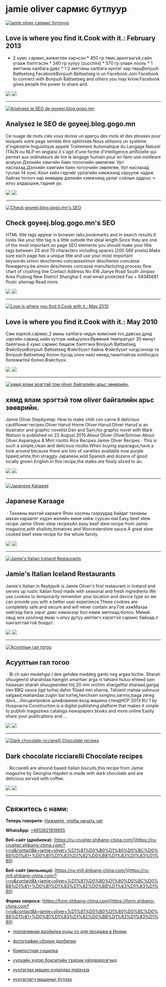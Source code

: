 # jamie oliver сармис бутлуур

<a href="https://swt.shibang-china.com/?l=ru&img&k=jamie+oliver+%D1%81%D0%B0%D1%80%D0%BC%D0%B8%D1%81+%D0%B1%D1%83%D1%82%D0%BB%D1%83%D1%83%D1%80" target="_blank">![jamie oliver сармис бутлуур](http://static.shibang-china.com/all-800x300/1340.jpg)</a>

## Love is where you find it.Cook with it.: February 2013
* 2 хумс сармис,жижиглэн хэрчсэн * 450 гр төмс,арилгаагүй,сайн угааж бэлтгэсэн * 340 гр хулуу (zucchini) * 570 гр улаан лооль * 1 амттаны халбага давс * 1 2 амттаны халбага нунтаг хар перцBonjuuh Battsetseg FacebookBonjuuh Battsetseg is on Facebook.Join Facebook to connect with Bonjuuh Battsetseg and others you may know.Facebook gives people the power to share and.


<a href="https://whatsapp.shibangsoft.com/WhatsApp.php" target="_blank" title="WhatsApp">![](http://static.shibang-china.com/icon/whatsapp.png)</a> <a href="https://swt.shibang-china.com/?l=ru&icon&k=jamie+oliver+%D1%81%D0%B0%D1%80%D0%BC%D0%B8%D1%81+%D0%B1%D1%83%D1%82%D0%BB%D1%83%D1%83%D1%80" target="_blank">![](http://static.shibang-china.com/icon/chat-ru.png)</a>

---

<a href="https://swt.shibang-china.com/?l=ru&img&k=jamie+oliver+%D1%81%D0%B0%D1%80%D0%BC%D0%B8%D1%81+%D0%B1%D1%83%D1%82%D0%BB%D1%83%D1%83%D1%80" target="_blank">![Analysez le SEO de goyeej.blog.gogo.mn](http://static.shibang-china.com/all-800x300/1189.jpg)</a>

## Analysez le SEO de goyeej.blog.gogo.mn
Ce nuage de mots cl&#233;s vous donne un aper&#231;u des mots et des phrases pour lesquels votre page semble &#234;tre optimis&#233;e.Nous utilisons un syst&#232;me d'ing&#233;nierie linguistique appel&#233; Traitement Automatique du Langage Naturel (TALN ou NLP en anglais).Il s'agit d'une forme d'intelligence artificielle qui permet aux ordinateurs de lire le langage humain pour en faire une meilleure analyse.Дэлхийн хамгийн баян тогоочийн зөвлөгөө: Урт наслахад.Дэлхийн хамгийн баян тогоочийн зөвлөгөө: Урт наслахад туслах 14 хүнс.Хоол хийх гэдгийг урлагийн хэмжээнд харуулж чадаж байгаа тогооч нар өнөөдөр дэлхийн хэмжээнд урлаг соёлын оддоос ч илүү алдаршиж,тэдний ур.


<a href="https://whatsapp.shibangsoft.com/WhatsApp.php" target="_blank" title="WhatsApp">![](http://static.shibang-china.com/icon/whatsapp.png)</a> <a href="https://swt.shibang-china.com/?l=ru&icon&k=jamie+oliver+%D1%81%D0%B0%D1%80%D0%BC%D0%B8%D1%81+%D0%B1%D1%83%D1%82%D0%BB%D1%83%D1%83%D1%80" target="_blank">![](http://static.shibang-china.com/icon/chat-ru.png)</a>

---

<a href="https://swt.shibang-china.com/?l=ru&img&k=jamie+oliver+%D1%81%D0%B0%D1%80%D0%BC%D0%B8%D1%81+%D0%B1%D1%83%D1%82%D0%BB%D1%83%D1%83%D1%80" target="_blank">![Check goyeej.blog.gogo.mn's SEO](http://static.shibang-china.com/all-800x300/1033.jpg)</a>

## Check goyeej.blog.gogo.mn's SEO
HTML title tags appear in browser tabs,bookmarks and in search results.It looks like your title tag is a little outside the ideal length.Since they are one of the most important on page SEO elements you should make your title tags between 20 and 70 characters including spaces (200 569 pixels).Make sure each page has a unique title and use your most important keywords.simon deschenes concassesimon deschenes concasse flowagency.be.simon deschenes concasse manufacturing process flow chart of crushing line Contact Address No 416 Jianye Road South Jinqiao Area Pudong New District Shanghai E mail email protected Fax + 58385681 Postc sitemap Read more.


<a href="https://whatsapp.shibangsoft.com/WhatsApp.php" target="_blank" title="WhatsApp">![](http://static.shibang-china.com/icon/whatsapp.png)</a> <a href="https://swt.shibang-china.com/?l=ru&icon&k=jamie+oliver+%D1%81%D0%B0%D1%80%D0%BC%D0%B8%D1%81+%D0%B1%D1%83%D1%82%D0%BB%D1%83%D1%83%D1%80" target="_blank">![](http://static.shibang-china.com/icon/chat-ru.png)</a>

---

<a href="https://swt.shibang-china.com/?l=ru&img&k=jamie+oliver+%D1%81%D0%B0%D1%80%D0%BC%D0%B8%D1%81+%D0%B1%D1%83%D1%82%D0%BB%D1%83%D1%83%D1%80" target="_blank">![Love is where you find it.Cook with it.: May 2010](http://static.shibang-china.com/all-800x300/1242.jpg)</a>

## Love is where you find it.Cook with it.: May 2010
Сам хорхой,сармис,2 амны халбага чидун жимсний тос,давсаа дунд зэргийн саванд хийн хутгаж нийцүүлнэ.Өрөөний темпратурт 30 минут байлгана.4 хумс сармис бяцалж бэлтгэнэ.Bonjuuh Battsetseg ФэйсбүүкBonjuuh Battsetseg Фэйсбүүкт байна Фэйсбүүкт нэгдсэнээр та Bonjuuh Battsetseg болон бусад олон найз нөхөд,танилтайгаа холбогдох боломжтой болно.Фэйсбүүк.


<a href="https://whatsapp.shibangsoft.com/WhatsApp.php" target="_blank" title="WhatsApp">![](http://static.shibang-china.com/icon/whatsapp.png)</a> <a href="https://swt.shibang-china.com/?l=ru&icon&k=jamie+oliver+%D1%81%D0%B0%D1%80%D0%BC%D0%B8%D1%81+%D0%B1%D1%83%D1%82%D0%BB%D1%83%D1%83%D1%80" target="_blank">![](http://static.shibang-china.com/icon/chat-ru.png)</a>

---

<a href="https://swt.shibang-china.com/?l=ru&img&k=jamie+oliver+%D1%81%D0%B0%D1%80%D0%BC%D0%B8%D1%81+%D0%B1%D1%83%D1%82%D0%BB%D1%83%D1%83%D1%80" target="_blank">![хямд ялам эрэгтэй том oliver байгалийн арьс зөөврийн.](http://static.shibang-china.com/all-800x300/62.jpg)</a>

## хямд ялам эрэгтэй том oliver байгалийн арьс зөөврийн.
Jamie Oliver.Stepbystep: How to make chilli con carne.6 delicious cauliflower recipes.Oliver Harud Home Oliver Harud.Oliver Harud is an illustrator and graphic novelist.Dan and Sam,his graphic novel with Mark Watson is published on 22 August 2015.About Oliver OliverSchroer.About Oliver.Asparagus &amp; Mint risotto Rice Recipes Jamie Oliver Recipes&nbsp;&#0183;&#32;This is such a simple,clean and delicious risotto.When buying asparagus,have a look around because there are lots of varieties available now purple tipped,white,thin straggly Japanese,wild Spanish and dozens of good locally grown English.In this recipe,the stalks are finely sliced to an.


<a href="https://whatsapp.shibangsoft.com/WhatsApp.php" target="_blank" title="WhatsApp">![](http://static.shibang-china.com/icon/whatsapp.png)</a> <a href="https://swt.shibang-china.com/?l=ru&icon&k=jamie+oliver+%D1%81%D0%B0%D1%80%D0%BC%D0%B8%D1%81+%D0%B1%D1%83%D1%82%D0%BB%D1%83%D1%83%D1%80" target="_blank">![](http://static.shibang-china.com/icon/chat-ru.png)</a>

---

<a href="https://swt.shibang-china.com/?l=ru&img&k=jamie+oliver+%D1%81%D0%B0%D1%80%D0%BC%D0%B8%D1%81+%D0%B1%D1%83%D1%82%D0%BB%D1%83%D1%83%D1%80" target="_blank">![Japanese Karaage](http://static.shibang-china.com/all-800x300/762.jpg)</a>

## Japanese Karaage
&nbsp;&#0183;&#32;Тахианы махтай карааге Япон хоолны газруудад байдаг тахианы махан караагег хэдэн жилийн өмнө хийж сурсан юм.Easy beef stew recipe Jamie Oliver stew recipesAn easy beef stew recipe from Jamie magazine,with shallots,tomatoes and Worcestershire sauce.A great slow cooked beef stew recipe for the whole family.


<a href="https://whatsapp.shibangsoft.com/WhatsApp.php" target="_blank" title="WhatsApp">![](http://static.shibang-china.com/icon/whatsapp.png)</a> <a href="https://swt.shibang-china.com/?l=ru&icon&k=jamie+oliver+%D1%81%D0%B0%D1%80%D0%BC%D0%B8%D1%81+%D0%B1%D1%83%D1%82%D0%BB%D1%83%D1%83%D1%80" target="_blank">![](http://static.shibang-china.com/icon/chat-ru.png)</a>

---

<a href="https://swt.shibang-china.com/?l=ru&img&k=jamie+oliver+%D1%81%D0%B0%D1%80%D0%BC%D0%B8%D1%81+%D0%B1%D1%83%D1%82%D0%BB%D1%83%D1%83%D1%80" target="_blank">![Jamie's Italian Iceland Restaurants](http://static.shibang-china.com/all-800x300/297.jpg)</a>

## Jamie's Italian Iceland Restaurants
Jamie's Italian in Reykjav&#237;k is Jamie Oliver's first restaurant in Iceland and serves up rustic Italian food made with seasonal and fresh ingredients We use cookies to temporarily remember your location and device type so we can provide you with a better user experience.These cookies are completely safe and secure and will never contain any.Гоё ээжМахаа хийгээд бага зэрэг давс нэмэхээр бол нэмж амтлаад болоо. Миний хвьд энэ хоолонд ямар ч илүү дутуу амтлагч хэрэггүй сармис байхад л хангалттай гоё болдог.


<a href="https://whatsapp.shibangsoft.com/WhatsApp.php" target="_blank" title="WhatsApp">![](http://static.shibang-china.com/icon/whatsapp.png)</a> <a href="https://swt.shibang-china.com/?l=ru&icon&k=jamie+oliver+%D1%81%D0%B0%D1%80%D0%BC%D0%B8%D1%81+%D0%B1%D1%83%D1%82%D0%BB%D1%83%D1%83%D1%80" target="_blank">![](http://static.shibang-china.com/icon/chat-ru.png)</a>

---

<a href="https://swt.shibang-china.com/?l=ru&img&k=jamie+oliver+%D1%81%D0%B0%D1%80%D0%BC%D0%B8%D1%81+%D0%B1%D1%83%D1%82%D0%BB%D1%83%D1%83%D1%80" target="_blank">![Асуултын гал тогоо](http://static.shibang-china.com/all-800x300/1186.jpg)</a>

## Асуултын гал тогоо
&nbsp;&#0183;&#32;Bi ch sain medehgui l dee gehdee meddeg gants neg argaa bichie. Sharah shuugeend sharahdaa hamgiin amarhan arga ni tahianii huluu ehleed sain halaasan sharah shuugeendee hiij 20 min orchim shargalttal sharaad,gargaj iren BBQ sauce jigd turhej dahin 10aad min sharna, Tahianii mahaa uuhnuus salgaad,mahandaa zugiin bal turhej,herchsen songino,sarmis,baga zereg davs,…бесцентровое шлифование вход машина стендHCP 2013 RU 1 by Husqvarna Construction.is a digital publishing platform that makes it simple to publish magazines catalogs newspapers books and more online Easily share your publications and …


<a href="https://whatsapp.shibangsoft.com/WhatsApp.php" target="_blank" title="WhatsApp">![](http://static.shibang-china.com/icon/whatsapp.png)</a> <a href="https://swt.shibang-china.com/?l=ru&icon&k=jamie+oliver+%D1%81%D0%B0%D1%80%D0%BC%D0%B8%D1%81+%D0%B1%D1%83%D1%82%D0%BB%D1%83%D1%83%D1%80" target="_blank">![](http://static.shibang-china.com/icon/chat-ru.png)</a>

---

<a href="https://swt.shibang-china.com/?l=ru&img&k=jamie+oliver+%D1%81%D0%B0%D1%80%D0%BC%D0%B8%D1%81+%D0%B1%D1%83%D1%82%D0%BB%D1%83%D1%83%D1%80" target="_blank">![Dark chocolate ricciarelli Chocolate recipes](http://static.shibang-china.com/all-800x300/762.jpg)</a>

## Dark chocolate ricciarelli Chocolate recipes
&nbsp;&#0183;&#32;Ricciarelli are almond based Italian biscuits,this recipe from Jamie magazine by Georgina Hayden is made with dark chocolate and are delicious served with coffee.

<a href="https://whatsapp.shibangsoft.com/WhatsApp.php" target="_blank" title="WhatsApp">![](http://static.shibang-china.com/icon/whatsapp.png)</a> <a href="https://swt.shibang-china.com/?l=ru&icon&k=jamie+oliver+%D1%81%D0%B0%D1%80%D0%BC%D0%B8%D1%81+%D0%B1%D1%83%D1%82%D0%BB%D1%83%D1%83%D1%80" target="_blank">![](http://static.shibang-china.com/icon/chat-ru.png)</a>

---
## Свяжитесь с нами:

**Теперь говорите:** [Нажмите, чтобы начать чат](https://swt.shibang-china.com?l=ru&contact&k=jamie+oliver+%D1%81%D0%B0%D1%80%D0%BC%D0%B8%D1%81+%D0%B1%D1%83%D1%82%D0%BB%D1%83%D1%83%D1%80)

**WhatsApp:**  [+8613621919955](https://whatsapp.shibangsoft.com/WhatsApp.php)

**Веб-сайт (дробилка):** [https://ru-crusher.shibang-china.com/](https://ru-crusher.shibang-china.com/?l=ru&contact&k=jamie+oliver+%D1%81%D0%B0%D1%80%D0%BC%D0%B8%D1%81+%D0%B1%D1%83%D1%82%D0%BB%D1%83%D1%83%D1%80)

**Веб-сайт (мельница):** [https://ru-mill.shibang-china.com/](https://ru-mill.shibang-china.com/?l=ru&contact&k=jamie+oliver+%D1%81%D0%B0%D1%80%D0%BC%D0%B8%D1%81+%D0%B1%D1%83%D1%82%D0%BB%D1%83%D1%83%D1%80)

**Форма запроса:** [https://form.shibang-china.com](https://form.shibang-china.com?l=ru&contact&k=jamie+oliver+%D1%81%D0%B0%D1%80%D0%BC%D0%B8%D1%81+%D0%B1%D1%83%D1%82%D0%BB%D1%83%D1%83%D1%80)

* [портативная дробилка руды iro для продажи в Индии](../126/%D0%BF%D0%BE%D1%80%D1%82%D0%B0%D1%82%D0%B8%D0%B2%D0%BD%D0%B0%D1%8F%20%D0%B4%D1%80%D0%BE%D0%B1%D0%B8%D0%BB%D0%BA%D0%B0%20%D1%80%D1%83%D0%B4%D1%8B%20iro%20%D0%B4%D0%BB%D1%8F%20%D0%BF%D1%80%D0%BE%D0%B4%D0%B0%D0%B6%D0%B8%20%D0%B2%20%D0%98%D0%BD%D0%B4%D0%B8%D0%B8.md)

* [фотографии сборки дробилки](../126/%D1%84%D0%BE%D1%82%D0%BE%D0%B3%D1%80%D0%B0%D1%84%D0%B8%D0%B8%20%D1%81%D0%B1%D0%BE%D1%80%D0%BA%D0%B8%20%D0%B4%D1%80%D0%BE%D0%B1%D0%B8%D0%BB%D0%BA%D0%B8.md)

* [Компостная сушилка](../126/%D0%9A%D0%BE%D0%BC%D0%BF%D0%BE%D1%81%D1%82%D0%BD%D0%B0%D1%8F%20%D1%81%D1%83%D1%88%D0%B8%D0%BB%D0%BA%D0%B0.md)

* [уурхайн хүдэр бокситийн тээрэм үйлдвэрлэгчид](../127/%D1%83%D1%83%D1%80%D1%85%D0%B0%D0%B9%D0%BD%20%D1%85%D2%AF%D0%B4%D1%8D%D1%80%20%D0%B1%D0%BE%D0%BA%D1%81%D0%B8%D1%82%D0%B8%D0%B9%D0%BD%20%D1%82%D1%8D%D1%8D%D1%80%D1%8D%D0%BC%20%D2%AF%D0%B9%D0%BB%D0%B4%D0%B2%D1%8D%D1%80%D0%BB%D1%8D%D0%B3%D1%87%D0%B8%D0%B4.md)

* [нунтаглах машин худалдах malaysia](../127/%D0%BD%D1%83%D0%BD%D1%82%D0%B0%D0%B3%D0%BB%D0%B0%D1%85%20%D0%BC%D0%B0%D1%88%D0%B8%D0%BD%20%D1%85%D1%83%D0%B4%D0%B0%D0%BB%D0%B4%D0%B0%D1%85%20malaysia.md)

* [нунтаглагч машиныг бутлах](../129/%D0%BD%D1%83%D0%BD%D1%82%D0%B0%D0%B3%D0%BB%D0%B0%D0%B3%D1%87%20%D0%BC%D0%B0%D1%88%D0%B8%D0%BD%D1%8B%D0%B3%20%D0%B1%D1%83%D1%82%D0%BB%D0%B0%D1%85.md)